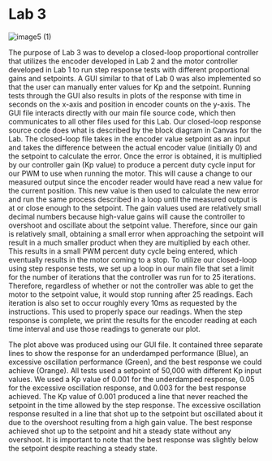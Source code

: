 # Lab 3
 
![image5 (1)](https://github.com/fmoren05/Lab-3/assets/156385950/5790b164-8e17-496b-a8a5-679f597b72d1)

The purpose of Lab 3 was to develop a closed-loop proportional controller that utilizes the encoder developed in Lab 2 and the motor controller developed in Lab 1 to run step response tests with different proportional gains and setpoints. A GUI similar to that of Lab 0 was also implemented so that the user can manually enter values for Kp and the setpoint. Running tests through the GUI also results in plots of the response with time in seconds on the x-axis and position in encoder counts on the y-axis. The GUI file interacts directly with our main file source code, which then communicates to all other files used for this Lab. Our closed-loop response source code does what is described by the block diagram in Canvas for the Lab. The closed-loop file takes in the encoder value setpoint as an input and takes the difference between the actual encoder value (initially 0) and the setpoint to calculate the error. Once the error is obtained, it is multiplied by our controller gain (Kp value) to produce a percent duty cycle input for our PWM to use when running the motor. This will cause a change to our measured output since the encoder reader would have read a new value for the current position. This new value is then used to calculate the new error and run the same process described in a loop until the measured output is at or close enough to the setpoint. The gain values used are relatively small decimal numbers because high-value gains will cause the controller to overshoot and oscillate about the setpoint value. Therefore, since our gain is relatively small, obtaining a small error when approaching the setpoint will result in a much smaller product when they are multiplied by each other. This results in a small PWM percent duty cycle being entered, which eventually results in the motor coming to a stop. To utilize our closed-loop using step response tests, we set up a loop in our main file that set a limit for the number of iterations that the controller was run for to 25 iterations. Therefore, regardless of whether or not the controller was able to get the motor to the setpoint value, it would stop running after 25 readings. Each iteration is also set to occur roughly every 10ms as requested by the instructions. This used to properly space our readings. When the step response is complete, we print the results for the encoder reading at each time interval and use those readings to generate our plot.

The plot above was produced using our GUI file. It contained three separate lines to show the response for an underdamped performance (Blue), an excessive oscillation performance (Green), and the best response we could achieve (Orange). All tests used a setpoint of 50,000 with different Kp input values. We used a Kp value of 0.001 for the underdamped response, 0.05 for the excessive oscillation response, and 0.003 for the best response achieved. The Kp value of 0.001 produced a line that never reached the setpoint in the time allowed by the step response. The excessive oscillation response resulted in a line that shot up to the setpoint but oscillated about it due to the overshoot resulting from a high gain value. The best response achieved shot up to the setpoint and hit a steady state without any overshoot. It is important to note that the best response was slightly below the setpoint despite reaching a steady state.

